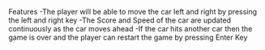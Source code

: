 Features
-The player will be able to move the car left and right by pressing the left and right key
-The Score and Speed of the car are updated continuously as the car moves ahead
-If the car hits another car then the game is over and the player can restart the game by pressing Enter Key
